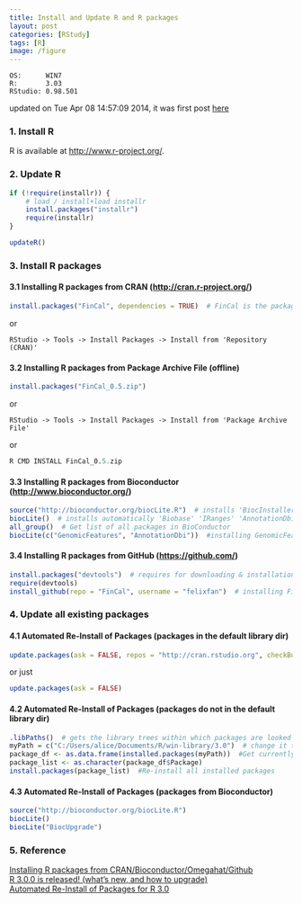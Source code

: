 ```yaml
---
title: Install and Update R and R packages
layout: post
categories: [RStudy]
tags: [R]
image: /figure
---
```


```
OS:      WIN7  
R:       3.03  
RStudio: 0.98.501
```

updated on Tue Apr 08 14:57:09 2014, it was first post [here](http://felixfan.github.io/rstudy/2013/10/04/install-update-R/)   

### 1. Install R

R is available at http://www.r-project.org/.

### 2. Update R


```r
if (!require(installr)) {
    # load / install+load installr
    install.packages("installr")
    require(installr)
}

updateR()
```


### 3. Install R packages

#### 3.1 Installing R packages from CRAN (http://cran.r-project.org/)


```r
install.packages("FinCal", dependencies = TRUE)  # FinCal is the package name
```


or

```
RStudio -> Tools -> Install Packages -> Install from 'Repository (CRAN)'
```

#### 3.2 Installing R packages from Package Archive File (offline)


```r
install.packages("FinCal_0.5.zip")
```


or

```
RStudio -> Tools -> Install Packages -> Install from 'Package Archive File'
```
or


```r
R CMD INSTALL FinCal_0.5.zip
```


#### 3.3 Installing R packages from Bioconductor (http://www.bioconductor.org/)


```r
source("http://bioconductor.org/biocLite.R")  # installs 'BiocInstaller'
biocLite()  # installs automatically 'Biobase' 'IRanges' 'AnnotationDbi' ‘BiocGenerics’ ‘RSQLite’
all_group()  # Get list of all packages in BioConductor
biocLite(c("GenomicFeatures", "AnnotationDbi"))  #installing GenomicFeatures &AnnotationDbi packages
```


#### 3.4 Installing R packages from GitHub (https://github.com/)


```r
install.packages("devtools")  # requires for downloading & installation of GitHub packages
require(devtools)
install_github(repo = "FinCal", username = "felixfan")  # installing FinCal package
```


### 4. Update all existing packages

#### 4.1 Automated Re-Install of Packages (packages in the default library dir)

```r
update.packages(ask = FALSE, repos = "http://cran.rstudio.org", checkBuilt = TRUE)
```


or just


```r
update.packages(ask = FALSE)
```


#### 4.2 Automated Re-Install of Packages (packages do not in the default library dir)


```r
.libPaths()  # gets the library trees within which packages are looked for
myPath = c("C:/Users/alice/Documents/R/win-library/3.0")  # change it to your own dir
package_df <- as.data.frame(installed.packages(myPath))  #Get currently installed packages
package_list <- as.character(package_df$Package)
install.packages(package_list)  #Re-install all installed packages
```


#### 4.3 Automated Re-Install of Packages (packages from Bioconductor)


```r
source("http://bioconductor.org/biocLite.R")
biocLite()
biocLite("BiocUpgrade")
```


### 5. Reference

[Installing R packages from CRAN/Bioconductor/Omegahat/Github](https://sagarnikam123.snipt.net/install-packges-in-r-from-crangithub/)      
[R 3.0.0 is released! (what’s new, and how to upgrade)](http://www.r-statistics.com/2013/04/r-3-0-0-is-released-whats-new-and-how-to-upgrade/)   
[Automated Re-Install of Packages for R 3.0](http://randyzwitch.com/automated-re-install-of-packages-for-r-3-0/)     
